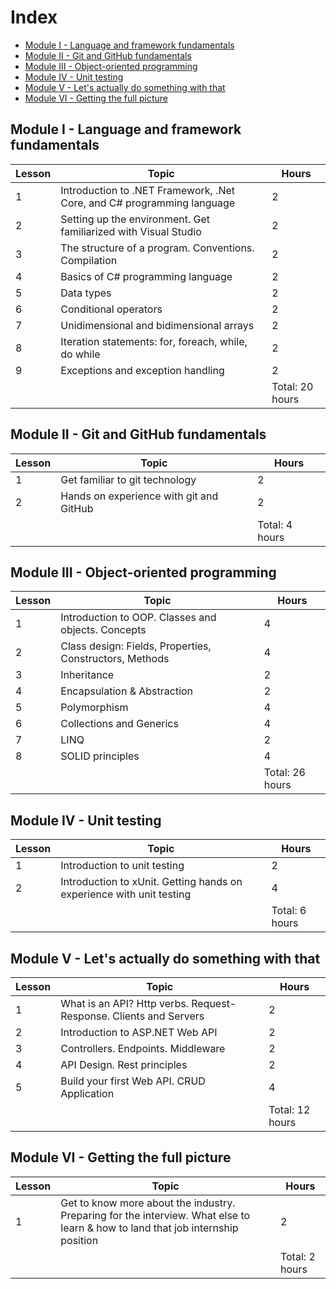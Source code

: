 # Index
- [Module I - Language and framework fundamentals](#module-i---language-and-framework-fundamentals)
- [Module II - Git and GitHub fundamentals](#module-ii---git-and-github-fundamentals)
- [Module III - Object-oriented programming](#module-iii---object-oriented-programming)
- [Module IV - Unit testing](#module-iv---unit-testing)
- [Module V - Let's actually do something with that](#module-v---let-s-actually-do-something-with-that)
- [Module VI - Getting the full picture](#module-vi---getting-the-full-picture)

## Module I - Language and framework fundamentals

Lesson | Topic | Hours 
------------ | ------------ | ------------
1 | Introduction to .NET Framework, .Net Core, and C# programming language | 2
2 | Setting up the environment. Get familiarized with Visual Studio | 2
3 | The structure of a program. Conventions. Compilation | 2
4 | Basics of C# programming language | 2
5 | Data types | 2
6 | Conditional operators | 2
7 | Unidimensional and bidimensional arrays | 2
8 | Iteration statements: for, foreach, while, do while | 2
9 | Exceptions and exception handling | 2
| | | Total: 20 hours

## Module II - Git and GitHub fundamentals

Lesson | Topic | Hours 
------------ | ------------ | ------------
1 | Get familiar to git technology | 2
2 | Hands on experience with git and GitHub | 2
| | | Total: 4 hours

## Module III - Object-oriented programming

Lesson | Topic | Hours 
------------ | ------------ | ------------
1 | Introduction to OOP. Classes and objects. Concepts | 4
2 | Class design: Fields, Properties, Constructors, Methods | 4
3 | Inheritance | 2
4 | Encapsulation & Abstraction | 2
5 | Polymorphism | 4
6 | Collections and Generics | 4
7 | LINQ| 2
8 | SOLID principles | 4
| | | Total: 26 hours

## Module IV - Unit testing

Lesson | Topic | Hours 
------------ | ------------ | ------------
1 | Introduction to unit testing | 2
2 | Introduction to xUnit. Getting hands on experience with unit testing| 4
| | | Total: 6 hours

## Module V - Let's actually do something with that

Lesson | Topic | Hours 
------------ | ------------ | ------------
1 | What is an API? Http verbs. Request-Response. Clients and Servers | 2
2 | Introduction to ASP.NET Web API | 2
3 | Controllers. Endpoints. Middleware | 2
4 | API Design. Rest principles | 2
5 | Build your first Web API. CRUD Application | 4
| | | Total: 12 hours

## Module VI - Getting the full picture

Lesson | Topic | Hours 
------------ | ------------ | ------------
1 | Get to know more about the industry. Preparing for the interview. What else to learn & how to land that job internship position | 2
| | | Total: 2 hours
